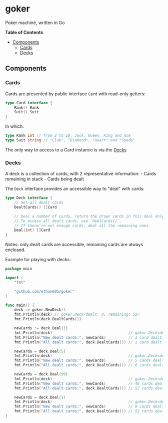 # goker

Poker machine, written in Go

**Table of Contents**
- [Components](#components)
	- [Cards](#cards)
	- [Decks](#decks)

## Components

### Cards

Cards are presented by public interface `Card` with read-only getters:

```go
type Card interface {
	Rank() Rank
	Suit() Suit
}
```

In which:

```go
type Rank int // from 2 to 10, Jack, Queen, King and Ace
type Suit string // "Club", "Diamond", "Heart" and "Spade"
```

The only way to access to a Card instance is via the [Decks](#decks)

### Decks

A deck is a collection of cards, with 2 representative information:
	- Cards remaining in stack
	- Cards being dealt

The `Deck` interface provides an accessible way to "deal" with cards:

```go
type Deck interface {
	// Get all dealt cards
	DealtCards() []Card

	// Deal a number of cards, return the drawn cards in this deal only.
	// To access all dealt cards, use `DealCards()`.
	// If there're not enough cards, deal all the remaining ones.
	Deal(int) []Card
}
```

Notes: only dealt cards are accessible, remaining cards are always enclosed.

Example for playing with decks:

```go
package main

import (
	"fmt"

	"github.com/ethan605/goker"
)

func main() {
	deck := goker.NewDeck()
	fmt.Println(deck) // goker.Deck<dealt: 0, remaining: 52>
	fmt.Println(deck.DealtCards())

	newCards := deck.Deal(1)
	fmt.Println(deck)                                  // goker.Deck<dealt: 1, remaining: 51>
	fmt.Println("New dealt cards:", newCards)          // 1 card dealt in this turn
	fmt.Println("All dealt cards:", deck.DealtCards()) // 1 card dealt in total

	newCards = deck.Deal(5)
	fmt.Println(deck)                                  // goker.Deck<dealt: 6, remaining: 46>
	fmt.Println("New dealt cards:", newCards)          // 5 cards dealt in this turn
	fmt.Println("All dealt cards:", deck.DealtCards()) // 6 cards dealt in total

	newCards = deck.Deal(99)
	fmt.Println(deck)                                  // goker.Deck<dealt: 52, remaining: 0>
	fmt.Println("New dealt cards:", newCards)          // 46 cards dealt in this turn
	fmt.Println("All dealt cards:", deck.DealtCards()) // 52 cards dealt in total

	newCards = deck.Deal(1)
	fmt.Println(deck)                                  // goker.Deck<dealt: 52, remaining: 0>
	fmt.Println("New dealt cards:", newCards)          // 0 cards dealt in this turn
	fmt.Println("All dealt cards:", deck.DealtCards()) // 52 cards dealt in total
}
```
